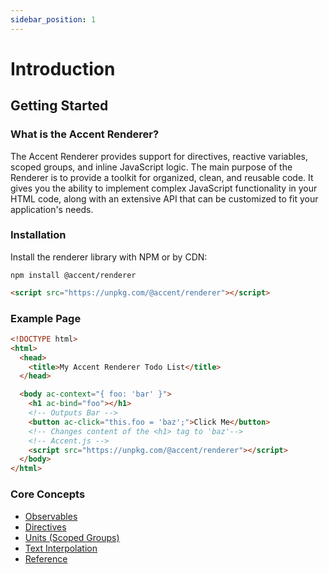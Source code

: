 ```yaml
---
sidebar_position: 1
---
```


# Introduction

## Getting Started

### What is the Accent Renderer?

The Accent Renderer provides support for directives, reactive variables, scoped groups, and inline JavaScript logic. The main purpose of the Renderer is to provide a toolkit for organized, clean, and reusable code. It gives you the ability to implement complex JavaScript functionality in your HTML code, along with an extensive API that can be customized to fit your application's needs.

### Installation

Install the renderer library with NPM or by CDN:

```shell
npm install @accent/renderer
```

```html
<script src="https://unpkg.com/@accent/renderer"></script>
```

### Example Page

```html
<!DOCTYPE html>
<html>
  <head>
    <title>My Accent Renderer Todo List</title>
  </head>

  <body ac-context="{ foo: 'bar' }">
    <h1 ac-bind="foo"></h1>
    <!-- Outputs Bar -->
    <button ac-click="this.foo = 'baz';">Click Me</button>
    <!-- Changes content of the <h1> tag to 'baz'-->
    <!-- Accent.js -->
    <script src="https://unpkg.com/@accent/renderer"></script>
  </body>
</html>
```

### Core Concepts

- [Observables](observables)
- [Directives](directives)
- [Units (Scoped Groups)](units)
- [Text Interpolation](text-interpolation)
- [Reference](reference/$observable)
